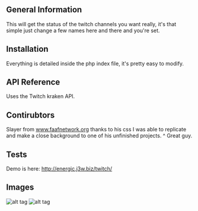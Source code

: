 ## General Information

This will get the status of the twitch channels you want really, it's that simple just change a few names here and there and you're set.

## Installation

Everything is detailed inside the php index file, it's pretty easy to modify.

## API Reference

Uses the Twitch kraken API.

## Contirubtors

Slayer from www.faafnetwork.org thanks to his css I was able to replicate and make a close background to one of his unfinished projects.
^ Great guy.

## Tests

Demo is here: http://energic.j3w.biz/twitch/

## Images
![alt tag](http://faaf.me/0hxT/34887f)
![alt tag](http://faaf.me/qmAd/13613e)

